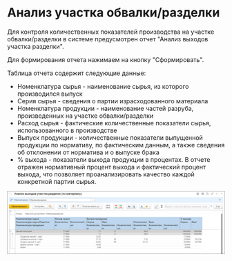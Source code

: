 # Анализ участка обвалки/разделки

Для контроля количественных показателей производства на участке обвалки/разделки в системе предусмотрен отчет "Анализ выходов участка разделки".

Для формирования отчета нажимаем на кнопку "Сформировать".

Таблица отчета содержит следующие данные:

- Номенклатура сырья - наименование сырья, из которого производился выпуск
- Серия сырья - сведения о партии израсходованного материала
- Номенклатура продукции - наименование частей разруба, произведенных на участке обвалки/разделки
- Расход сырья - фактические  количественные показатели сырья, использованного в производстве
- Выпуск продукции - количественные показатели выпущенной продукции по нормативу, по фактическим  данным, а также сведения об отклонении от норматива и о выпуске брака
- % выхода - показатели выхода продукции в процентах. В отчете отражен нормативный процент выхода и фактический процент выхода, что позволяет проанализировать качество каждой конкретной партии сырья.

![](DeboningAnalysis.assets/1.png)